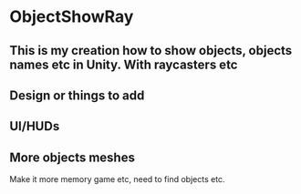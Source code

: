 # ObjectShowRay
This is my creation how to show objects, objects names etc in Unity. With raycasters etc
----
Design or things to add
-----
UI/HUDs
-----
More objects meshes
-----
Make it more memory game etc, need to find objects etc.
